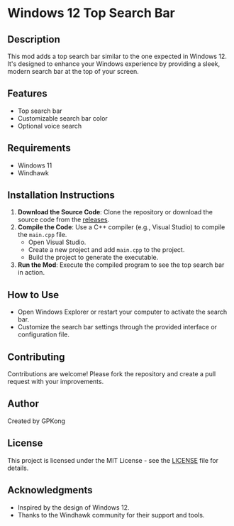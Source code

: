 # Windows 12 Top Search Bar

## Description
This mod adds a top search bar similar to the one expected in Windows 12. It's designed to enhance your Windows experience by providing a sleek, modern search bar at the top of your screen.

## Features
- Top search bar
- Customizable search bar color
- Optional voice search

## Requirements
- Windows 11
- Windhawk

## Installation Instructions
1. **Download the Source Code**: Clone the repository or download the source code from the [releases](https://github.com/yourgithubusername/windows12-top-search-bar-mod/releases).
2. **Compile the Code**: Use a C++ compiler (e.g., Visual Studio) to compile the `main.cpp` file.
    - Open Visual Studio.
    - Create a new project and add `main.cpp` to the project.
    - Build the project to generate the executable.
3. **Run the Mod**: Execute the compiled program to see the top search bar in action.

## How to Use
- Open Windows Explorer or restart your computer to activate the search bar.
- Customize the search bar settings through the provided interface or configuration file.

## Contributing
Contributions are welcome! Please fork the repository and create a pull request with your improvements.

## Author
Created by GPKong

## License
This project is licensed under the MIT License - see the [LICENSE](LICENSE) file for details.

## Acknowledgments
- Inspired by the design of Windows 12.
- Thanks to the Windhawk community for their support and tools.
